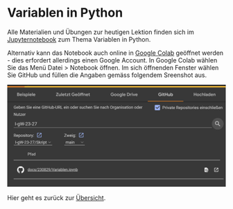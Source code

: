 # Variablen in Python

Alle Materialien und Übungen zur heutigen Lektion finden sich im
[Jupyternotebook](02_variablen.ipynb)
zum Thema Variablen in Python.

Alternativ kann das Notebook auch online in
[Google Colab](https://colab.research.google.com/notebooks/intro.ipynb)
geöffnet werden - dies erfordert allerdings einen Google Account. In
Google Colab wählen Sie das Menü Datei > Notebook öffnen. Im sich
öffnenden Fenster wählen Sie GitHub und füllen die Angaben gemäss
folgendem Sreenshot aus.

![Google Colab](../images/colab_auswahl.png)

Hier geht es zurück zur [Übersicht](../index.md).
